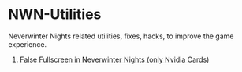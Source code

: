 # NWN-Utilities
Neverwinter Nights related utilities, fixes, hacks, to improve the game experience.

1. <a href="http://htmlpreview.github.io/?https://github.com/Mystique5022/NWN-Utilities/blob/master/resources/falsefullscreen.html">False Fullscreen in Neverwinter Nights (only Nvidia Cards)
